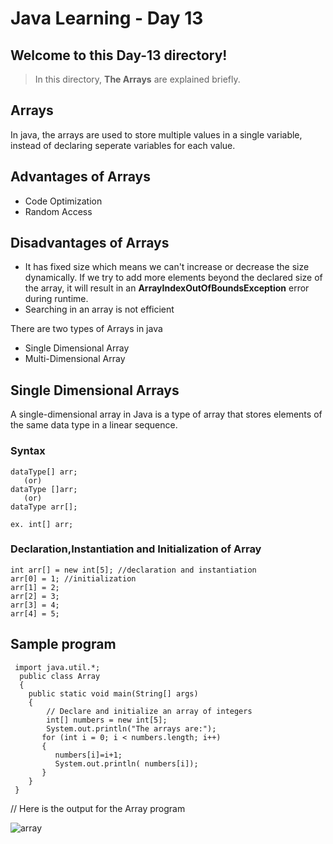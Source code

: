 # Java Learning - Day 13

## Welcome to this Day-13 directory!

>  In this directory, **The Arrays** are explained briefly.
## Arrays

In java, the arrays are used to store multiple values in a single variable, instead of declaring seperate variables for each value.

## Advantages of Arrays

- Code Optimization
- Random Access
  
## Disadvantages of Arrays

- It has fixed size which means we can't increase or decrease the size dynamically. If we try to add more elements beyond the declared size of the array, it will result in an **ArrayIndexOutOfBoundsException** error during runtime. 
- Searching in an array is not efficient
  
There are two types of Arrays in java
- Single Dimensional Array
- Multi-Dimensional Array
  
## Single Dimensional Arrays

A single-dimensional array in Java is a type of array that stores elements of the same data type in a linear sequence.

### Syntax 

    dataType[] arr;
       (or) 
    dataType []arr; 
       (or) 
    dataType arr[]; 

    ex. int[] arr;

### Declaration,Instantiation and Initialization of Array

    int arr[] = new int[5]; //declaration and instantiation
    arr[0] = 1; //initialization
    arr[1] = 2;
    arr[2] = 3;
    arr[3] = 4;
    arr[4] = 5;

## Sample program 

     import java.util.*;
      public class Array 
      {
        public static void main(String[] args) 
        {
            // Declare and initialize an array of integers
            int[] numbers = new int[5];
            System.out.println("The arrays are:");
           for (int i = 0; i < numbers.length; i++) 
           {
              numbers[i]=i+1;
              System.out.println( numbers[i]);
           }
        }
     }

// Here is the output for the Array program

![array](https://github.com/123sheela/My_Journey_with_JAVA/assets/91262191/3a4148f4-cca1-4a4d-acf0-0feea1a00c05)
